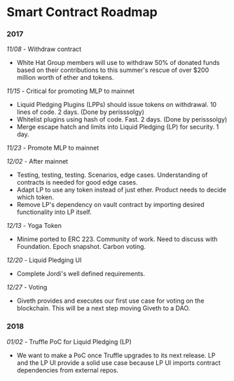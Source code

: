 # Smart Contract Roadmap

### 2017

*11/08* - Withdraw contract  
- White Hat Group members will use to withdraw 50% of donated funds based on their contributions to this summer's rescue of over $200 million worth of ether and tokens.

*11/15* - Critical for promoting MLP to mainnet  
- Liquid Pledging Plugins (LPPs) should issue tokens on withdrawal. 10 lines of code. 2 days. (Done by perisssolgy)
- Whitelist plugins using hash of code. Fast. 2 days.  (Done by perisssolgy)
- Merge escape hatch and limits into Liquid Pledging (LP) for security. 1 day.  

*11/23* - Promote MLP to mainnet  

*12/02* - After mainnet   
- Testing, testing, testing. Scenarios, edge cases. Understanding of contracts is needed for good edge cases.  
- Adapt LP to use any token instead of just ether. Product needs to decide which token.  
- Remove LP's dependency on vault contract by importing desired functionality into LP itself.  

*12/13* - Yoga Token  
- Minime ported to ERC 223. Community of work. Need to discuss with Foundation. Epoch snapshot. Carbon voting.  

*12/20* - Liquid Pledging UI  
- Complete Jordi's well defined requirements.   

*12/27* - Voting  
- Giveth provides and executes our first use case for voting on the blockchain. This will be a next step moving Giveth to a DAO.  

### 2018

*01/02* - Truffle PoC for Liquid Pledging (LP)  
- We want to make a PoC once Truffle upgrades to its next release. LP and the LP UI provide a solid use case because LP UI imports contract dependencies from external repos.   



